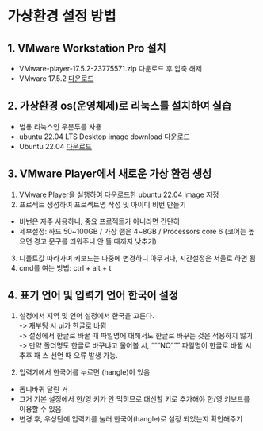 # 가상환경 설정 방법
## 1. VMware Workstation Pro 설치
 - VMware-player-17.5.2-23775571.zip 다운로드 후 압축 해제
 - VMware 17.5.2 [다운로드](https://softwareupdate.vmware.com/cds/vmw-desktop/player/17.5.2/23775571/windows/core/)  
  

## 2. 가상환경 os(운영체제)로 리눅스를 설치하여 실습
 - 범용 리눅스인 우분투를 사용
 - ubuntu 22.04 LTS Desktop image download 다운로드
 - Ubuntu 22.04 [다운로드](https://releases.ubuntu.com/jammy)

## 3. VMware Player에서 새로운 가상 환경 생성
1) VMware Player을 실행하여 다운로드한 ubuntu 22.04 image 지정
2) 프로젝트 생성하여 프로젝트명 작성 및 아이디 비번 만들기
 - 비번은 자주 사용하니, 중요 프로젝트가 아니라면 간단히
 - 세부설정: 하드 50\~100GB / 가상 램은 4~8GB / Processors core 6
	 (코어는 높으면 경고 문구를 띄워주니 안 뜰 때까지 낮추기)
3) 디폴트값 따라가며 키보드는 나중에 변경하니 아무거나, 시간설정은 서울로 하면 됨
4) cmd를 여는 방법: ctrl + alt + t 


## 4. 표기 언어 및 입력기 언어 한국어 설정
1) 설정에서 지역 및 언어 설정에서 한국을 고른다.  
-> 재부팅 시 ui가 한글로 바뀜  
-> 설정에서 한글로 바꿀 때 파일명에 대해서도 한글로 바꾸는 것은 적용하지 않기  
-> 만약 폴더명도 한글로 바꾸냐고 물어볼 시, “““NO””” 파일명이 한글로 바뀔 시 추후 패
스 선언 때 오류 발생 가능.

3) 입력기에서 한국어를 누르면 (hangle)이 있음  
- 톱니바퀴 달린 거  
- 그거 기본 설정에서 한/영 키가 안 먹히므로 대신할 키로 추가해야 한/영 키보드를 이용할 수 있음  
- 변경 후, 우상단에 입력기를 눌러 한국어(hangle)로 설정 되었는지 확인해주기  
